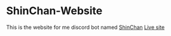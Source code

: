 # ShinChan-Website
This is the website for me discord bot named [ShinChan](https://top.gg/bot/776708674479194124) [Live site](https://shinchan-website.geervan.repl.co/)

